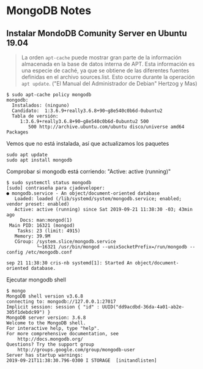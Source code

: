 # MongoDB Notes

## Instalar MondoDB Comunity Server en Ubuntu 19.04

>La orden `apt-cache` puede mostrar gran parte de la información almacenada en la base de datos interna de APT. Esta información es una especie de caché, ya que se obtiene de las diferentes fuentes definidas en el archivo sources.list. Esto ocurre durante la operación `apt update`. ("El Manual del Administrador de Debian" Hertzog y Mas)

```console
$ sudo apt-cache policy mongodb
mongodb:
  Instalados: (ninguno)
  Candidato:  1:3.6.9+really3.6.8+90~g8e540c0b6d-0ubuntu2
  Tabla de versión:
     1:3.6.9+really3.6.8+90~g8e540c0b6d-0ubuntu2 500
        500 http://archive.ubuntu.com/ubuntu disco/universe amd64 Packages
```

Vemos que no está instalada, así que actualizamos los paquetes

```console
sudo apt update
sudo apt install mongodb
```

Comprobar si mongodb está corriendo: "Active: active (running)"

```console
$ sudo systemctl status mongodb
[sudo] contraseña para cjadeveloper:
● mongodb.service - An object/document-oriented database
   Loaded: loaded (/lib/systemd/system/mongodb.service; enabled; vendor preset: enabled)
   Active: active (running) since Sat 2019-09-21 11:38:30 -03; 43min ago
     Docs: man:mongod(1)
 Main PID: 16321 (mongod)
    Tasks: 23 (limit: 4915)
   Memory: 39.9M
   CGroup: /system.slice/mongodb.service
           └─16321 /usr/bin/mongod --unixSocketPrefix=/run/mongodb --config /etc/mongodb.conf

sep 21 11:38:30 cris-nb systemd[1]: Started An object/document-oriented database.
```

Ejecutar mongodb shell

```console
$ mongo
MongoDB shell version v3.6.8
connecting to: mongodb://127.0.0.1:27017
Implicit session: session { "id" : UUID("dd9acdbd-36da-4a01-ab2e-305f1debdc99") }
MongoDB server version: 3.6.8
Welcome to the MongoDB shell.
For interactive help, type "help".
For more comprehensive documentation, see
    http://docs.mongodb.org/
Questions? Try the support group
    http://groups.google.com/group/mongodb-user
Server has startup warnings: 
2019-09-21T11:38:30.796-0300 I STORAGE  [initandlisten]
```
